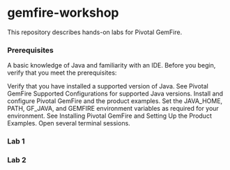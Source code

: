 # gemfire-workshop

This repository describes hands-on labs for Pivotal GemFire.

### Prerequisites
A basic knowledge of Java and familiarity with an IDE.
Before you begin, verify that you meet the prerequisites:

Verify that you have installed a supported version of Java. See Pivotal GemFire Supported Configurations for supported Java versions.
Install and configure Pivotal GemFire and the product examples. Set the JAVA_HOME, PATH, GF_JAVA, and GEMFIRE environment variables as required for your environment. See Installing Pivotal GemFire and Setting Up the Product Examples.
Open several terminal sessions.

### Lab 1

### Lab 2
